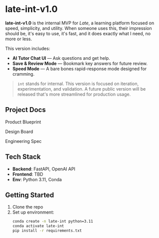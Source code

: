 # late-int-v1.0

**late-int-v1.0** is the internal MVP for *Late*, a learning platform focused on speed, simplicity, and utility. 
When someone uses this, their impression should be, it's easy to use, it's fast, and it does exactly what I need, no more or less. 

This version includes:
- **AI Tutor Chat UI** — Ask questions and get help.
- **Save & Review Mode** — Bookmark key answers for future review.
- **Speed Mode** — A bare bones rapid-response mode designed for cramming.

> `int` stands for internal. This version is focused on iteration, experimentation, and validation. A future public version will be released that's more streamlined for production usage. 

## Project Docs 

Product Blueprint 

Design Board 

Engineering Spec 

## Tech Stack

- **Backend**: FastAPI, OpenAI API
- **Frontend**: TBD
- **Env**: Python 3.11, Conda

## Getting Started

1. Clone the repo
2. Set up environment:
   ```bash
   conda create -n late-int python=3.11
   conda activate late-int
   pip install -r requirements.txt
